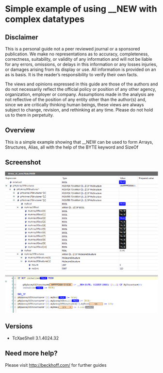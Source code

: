 # Simple example of using __NEW with complex datatypes

## Disclaimer
This is a personal guide not a peer reviewed journal or a sponsored publication. We make
no representations as to accuracy, completeness, correctness, suitability, or validity of any
information and will not be liable for any errors, omissions, or delays in this information or any
losses injuries, or damages arising from its display or use. All information is provided on an as
is basis. It is the reader’s responsibility to verify their own facts.

The views and opinions expressed in this guide are those of the authors and do not
necessarily reflect the official policy or position of any other agency, organization, employer or
company. Assumptions made in the analysis are not reflective of the position of any entity
other than the author(s) and, since we are critically thinking human beings, these views are
always subject to change, revision, and rethinking at any time. Please do not hold us to them
in perpetuity.

## Overview 
This is a simple example showing that __NEW can be used to form Arrays, Structures, Alias, all with the help of the BYTE keyword and SizeOf  

## Screenshot
![image](./docs/images/Screenshot.png)

## Versions
* TcXaeShell 3.1.4024.32

## Need more help?
Please visit http://beckhoff.com/ for further guides
